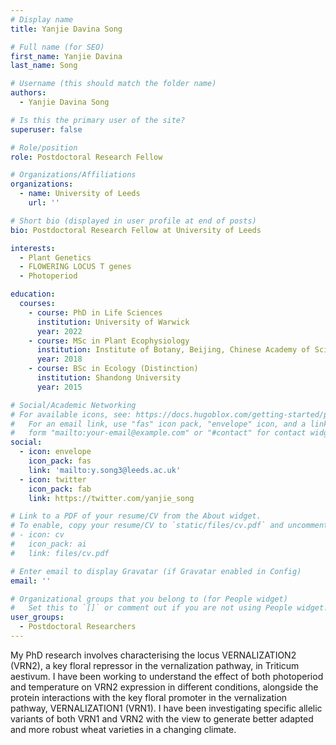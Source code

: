 ```yaml
---
# Display name
title: Yanjie Davina Song

# Full name (for SEO)
first_name: Yanjie Davina
last_name: Song

# Username (this should match the folder name)
authors:
  - Yanjie Davina Song

# Is this the primary user of the site?
superuser: false

# Role/position
role: Postdoctoral Research Fellow

# Organizations/Affiliations
organizations:
  - name: University of Leeds
    url: ''

# Short bio (displayed in user profile at end of posts)
bio: Postdoctoral Research Fellow at University of Leeds

interests:
  - Plant Genetics
  - FLOWERING LOCUS T genes
  - Photoperiod

education:
  courses:
    - course: PhD in Life Sciences
      institution: University of Warwick
      year: 2022
    - course: MSc in Plant Ecophysiology
      institution: Institute of Botany, Beijing, Chinese Academy of Sciences
      year: 2018
    - course: BSc in Ecology (Distinction)
      institution: Shandong University
      year: 2015

# Social/Academic Networking
# For available icons, see: https://docs.hugoblox.com/getting-started/page-builder/#icons
#   For an email link, use "fas" icon pack, "envelope" icon, and a link in the
#   form "mailto:your-email@example.com" or "#contact" for contact widget.
social:
  - icon: envelope
    icon_pack: fas
    link: 'mailto:y.song3@leeds.ac.uk'
  - icon: twitter
    icon_pack: fab
    link: https://twitter.com/yanjie_song

# Link to a PDF of your resume/CV from the About widget.
# To enable, copy your resume/CV to `static/files/cv.pdf` and uncomment the lines below.
# - icon: cv
#   icon_pack: ai
#   link: files/cv.pdf

# Enter email to display Gravatar (if Gravatar enabled in Config)
email: ''

# Organizational groups that you belong to (for People widget)
#   Set this to `[]` or comment out if you are not using People widget.
user_groups:
  - Postdoctoral Researchers
---
```


My PhD research involves characterising the locus VERNALIZATION2 (VRN2), a key floral repressor in the vernalization pathway, in Triticum aestivum. I have been working to understand the effect of both photoperiod and temperature on VRN2 expression in different conditions, alongside the protein interactions with the key floral promoter in the vernalization pathway, VERNALIZATION1 (VRN1). I have been investigating specific allelic variants of both VRN1 and VRN2 with the view to generate better adapted and more robust wheat varieties in a changing climate.
